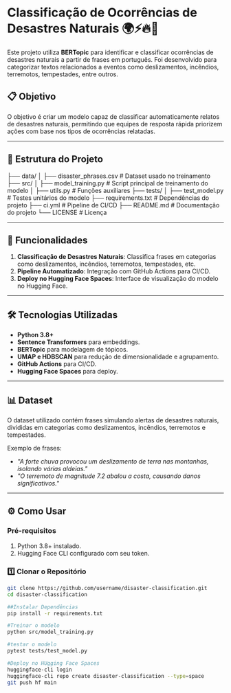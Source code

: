 # Classificação de Ocorrências de Desastres Naturais 🌍⚡🔥🌊

Este projeto utiliza **BERTopic** para identificar e classificar ocorrências de desastres naturais a partir de frases em português. Foi desenvolvido para categorizar textos relacionados a eventos como deslizamentos, incêndios, terremotos, tempestades, entre outros.

## 📋 Objetivo

O objetivo é criar um modelo capaz de classificar automaticamente relatos de desastres naturais, permitindo que equipes de resposta rápida priorizem ações com base nos tipos de ocorrências relatadas.

---

## 📂 Estrutura do Projeto

├── data/ 
│   ├── disaster_phrases.csv # Dataset usado no treinamento 
├── src/ 
│   ├── model_training.py # Script principal de treinamento do modelo 
│   ├── utils.py # Funções auxiliares 
├── tests/ 
│   ├── test_model.py # Testes unitários do modelo 
├── requirements.txt # Dependências do projeto 
├── ci.yml # Pipeline de CI/CD 
├── README.md # Documentação do projeto 
└── LICENSE # Licença


---

## 🚀 Funcionalidades

1. **Classificação de Desastres Naturais**: Classifica frases em categorias como deslizamentos, incêndios, terremotos, tempestades, etc.
2. **Pipeline Automatizado**: Integração com GitHub Actions para CI/CD.
3. **Deploy no Hugging Face Spaces**: Interface de visualização do modelo no Hugging Face.

---

## 🛠️ Tecnologias Utilizadas

- **Python 3.8+**
- **Sentence Transformers** para embeddings.
- **BERTopic** para modelagem de tópicos.
- **UMAP e HDBSCAN** para redução de dimensionalidade e agrupamento.
- **GitHub Actions** para CI/CD.
- **Hugging Face Spaces** para deploy.

---

## 📊 Dataset

O dataset utilizado contém frases simulando alertas de desastres naturais, divididas em categorias como deslizamentos, incêndios, terremotos e tempestades.

Exemplo de frases:
- *"A forte chuva provocou um deslizamento de terra nas montanhas, isolando várias aldeias."*
- *"O terremoto de magnitude 7.2 abalou a costa, causando danos significativos."*

---

## ⚙️ Como Usar

### Pré-requisitos

1. Python 3.8+ instalado.
2. Hugging Face CLI configurado com seu token.

### 1️⃣ Clonar o Repositório

```bash
git clone https://github.com/username/disaster-classification.git
cd disaster-classification

##Instalar Dependências
pip install -r requirements.txt

#Treinar o modelo
python src/model_training.py

#testar o modelo
pytest tests/test_model.py

#Deploy no HUgging Face Spaces
huggingface-cli login
huggingface-cli repo create disaster-classification --type=space
git push hf main
